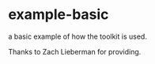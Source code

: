 #  example-basic

a basic example of how the toolkit is used.

Thanks to Zach Lieberman for providing.


